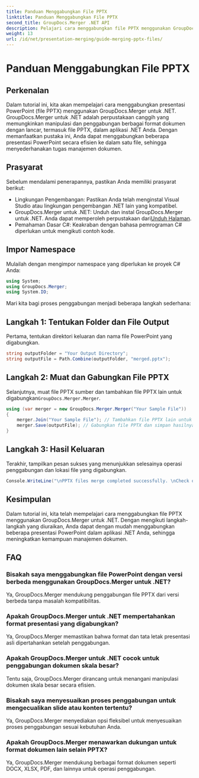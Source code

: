 ```yaml
---
title: Panduan Menggabungkan File PPTX
linktitle: Panduan Menggabungkan File PPTX
second_title: GroupDocs.Merger .NET API
description: Pelajari cara menggabungkan file PPTX menggunakan GroupDocs.Merger untuk .NET. Sederhanakan manajemen dokumen dengan pustaka .NET yang canggih ini.
weight: 13
url: /id/net/presentation-merging/guide-merging-pptx-files/
---
```


# Panduan Menggabungkan File PPTX

## Perkenalan
Dalam tutorial ini, kita akan mempelajari cara menggabungkan presentasi PowerPoint (file PPTX) menggunakan GroupDocs.Merger untuk .NET. GroupDocs.Merger untuk .NET adalah perpustakaan canggih yang memungkinkan manipulasi dan penggabungan berbagai format dokumen dengan lancar, termasuk file PPTX, dalam aplikasi .NET Anda. Dengan memanfaatkan pustaka ini, Anda dapat menggabungkan beberapa presentasi PowerPoint secara efisien ke dalam satu file, sehingga menyederhanakan tugas manajemen dokumen.
## Prasyarat
Sebelum mendalami penerapannya, pastikan Anda memiliki prasyarat berikut:
- Lingkungan Pengembangan: Pastikan Anda telah menginstal Visual Studio atau lingkungan pengembangan .NET lain yang kompatibel.
- GroupDocs.Merger untuk .NET: Unduh dan instal GroupDocs.Merger untuk .NET. Anda dapat memperoleh perpustakaan dari[Unduh Halaman](https://releases.groupdocs.com/merger/net/).
- Pemahaman Dasar C#: Keakraban dengan bahasa pemrograman C# diperlukan untuk mengikuti contoh kode.

## Impor Namespace
Mulailah dengan mengimpor namespace yang diperlukan ke proyek C# Anda:
```csharp
using System; 
using GroupDocs.Merger;
using System.IO;
```

Mari kita bagi proses penggabungan menjadi beberapa langkah sederhana:
## Langkah 1: Tentukan Folder dan File Output
Pertama, tentukan direktori keluaran dan nama file PowerPoint yang digabungkan.
```csharp
string outputFolder = "Your Output Directory";
string outputFile = Path.Combine(outputFolder, "merged.pptx");
```
## Langkah 2: Muat dan Gabungkan File PPTX
 Selanjutnya, muat file PPTX sumber dan tambahkan file PPTX lain untuk digabungkan`GroupDocs.Merger.Merger`.
```csharp
using (var merger = new GroupDocs.Merger.Merger("Your Sample File"))
{
    merger.Join("Your Sample File"); // Tambahkan file PPTX lain untuk digabungkan
    merger.Save(outputFile); // Gabungkan file PPTX dan simpan hasilnya
}
```
## Langkah 3: Hasil Keluaran
Terakhir, tampilkan pesan sukses yang menunjukkan selesainya operasi penggabungan dan lokasi file yang digabungkan.
```csharp
Console.WriteLine("\nPPTX files merge completed successfully. \nCheck output in {0}", outputFolder);
```

## Kesimpulan
Dalam tutorial ini, kita telah mempelajari cara menggabungkan file PPTX menggunakan GroupDocs.Merger untuk .NET. Dengan mengikuti langkah-langkah yang diuraikan, Anda dapat dengan mudah menggabungkan beberapa presentasi PowerPoint dalam aplikasi .NET Anda, sehingga meningkatkan kemampuan manajemen dokumen.

## FAQ
### Bisakah saya menggabungkan file PowerPoint dengan versi berbeda menggunakan GroupDocs.Merger untuk .NET?
Ya, GroupDocs.Merger mendukung penggabungan file PPTX dari versi berbeda tanpa masalah kompatibilitas.
### Apakah GroupDocs.Merger untuk .NET mempertahankan format presentasi yang digabungkan?
Ya, GroupDocs.Merger memastikan bahwa format dan tata letak presentasi asli dipertahankan setelah penggabungan.
### Apakah GroupDocs.Merger untuk .NET cocok untuk penggabungan dokumen skala besar?
Tentu saja, GroupDocs.Merger dirancang untuk menangani manipulasi dokumen skala besar secara efisien.
### Bisakah saya menyesuaikan proses penggabungan untuk mengecualikan slide atau konten tertentu?
Ya, GroupDocs.Merger menyediakan opsi fleksibel untuk menyesuaikan proses penggabungan sesuai kebutuhan Anda.
### Apakah GroupDocs.Merger menawarkan dukungan untuk format dokumen lain selain PPTX?
Ya, GroupDocs.Merger mendukung berbagai format dokumen seperti DOCX, XLSX, PDF, dan lainnya untuk operasi penggabungan.
